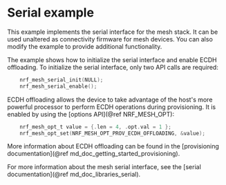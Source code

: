 # Serial example

This example implements the serial interface for the mesh stack. It can be used
unaltered as connectivity firmware for mesh devices. You can also modify the example
to provide additional functionality.

The example shows how to initialize the serial interface and enable ECDH offloading.
To initialize the serial interface, only two API calls are required:
```C
    nrf_mesh_serial_init(NULL);
    nrf_mesh_serial_enable();
```

ECDH offloading allows the device to take advantage of the host's more powerful
processor to perform ECDH operations during provisioning. It is enabled by using
the [options API](@ref NRF_MESH_OPT):
```C
    nrf_mesh_opt_t value = {.len = 4, .opt.val = 1 };
    nrf_mesh_opt_set(NRF_MESH_OPT_PROV_ECDH_OFFLOADING, &value);
```

More information about ECDH offloading can be found in the
[provisioning documentation](@ref md_doc_getting_started_provisioning).

For more information about the mesh serial interface, see the
[serial documentation](@ref md_doc_libraries_serial).


